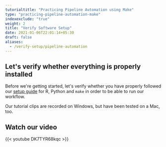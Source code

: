 ```yaml
---
tutorialtitle: "Practicing Pipeline Automation using Make"
type: "practicing-pipeline-automation-make"
indexexclude: "true"
weight: 2
title: "Verify Software Setup"
date: 2021-01-06T22:01:14+05:30
draft: false
aliases:
  - /verify-setup/pipeline-automation
---
```


## Let's verify whether everything is properly installed

Before we're getting started, let's verify whether you have properly followed our [setup guide](/building-blocks/configure-your-computer/) for R, Python and `make` in order to be able to run our workflow.

Our tutorial clips are recorded on Windows, but have been tested on a Mac, too.

## Watch our video

{{< youtube DK7TYR68kqc >}}

